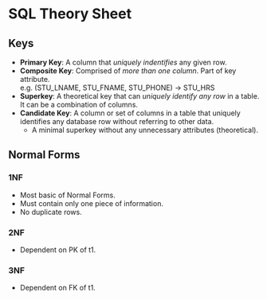 # SQL Theory Sheet

## Keys
- **Primary Key**: A column that *uniquely indentifies* any given row.
- **Composite Key**: Comprised of *more than one column*. Part of key attribute.  
  e.g. (STU_LNAME, STU_FNAME, STU_PHONE) -> STU_HRS
- **Superkey**: A theoretical key that can *uniquely identify any row* in a table. It can be a combination of columns. 
- **Candidate Key**: A column or set of columns in a table that uniquely identifies any database row without referring to other data.
  - A minimal superkey without any unnecessary attributes (theoretical).
## Normal Forms
### 1NF
- Most basic of Normal Forms.
- Must contain only one piece of information.
- No duplicate rows.

### 2NF
- Dependent on PK of t1.

### 3NF
- Dependent on FK of t1.

